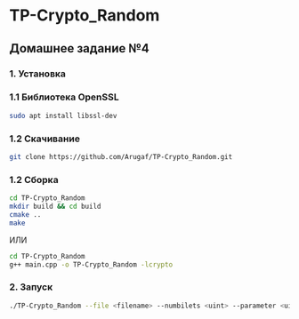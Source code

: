 # TP-Crypto_Random

## Домашнее задание №4

### 1. Установка

### 1.1 Библиотека OpenSSL

```bash
sudo apt install libssl-dev
```

### 1.2 Скачивание

```bash
git clone https://github.com/Arugaf/TP-Crypto_Random.git
```

### 1.2 Сборка
```bash
cd TP-Crypto_Random
mkdir build && cd build
cmake ..
make
```

ИЛИ

```bash
cd TP-Crypto_Random
g++ main.cpp -o TP-Crypto_Random -lcrypto
```

### 2. Запуск
```bash
./TP-Crypto_Random --file <filename> --numbilets <uint> --parameter <uint>
```
